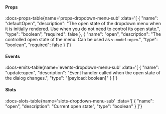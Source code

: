 <!-- This file was automatic generated. Do not edit it manually -->

#### Props
:docs-props-table{name='props-dropdown-menu-sub' :data='[
  {
    "name": "defaultOpen",
    "description": "The open state of the dropdown menu when it is initially rendered. Use when you do not need to control its open state.",
    "type": "boolean",
    "required": false
  },
  {
    "name": "open",
    "description": "The controlled open state of the menu. Can be used as `v-model:open`.",
    "type": "boolean",
    "required": false
  }
]'} 

#### Events

:docs-emits-table{name='events-dropdown-menu-sub' :data='[
  {
    "name": "update:open",
    "description": "Event handler called when the open state of the dialog changes.",
    "type": "[payload: boolean]"
  }
]'} 

#### Slots

:docs-slots-table{name='slots-dropdown-menu-sub' :data='[
  {
    "name": "open",
    "description": "Current open state",
    "type": "boolean"
  }
]'} 
